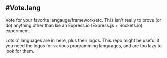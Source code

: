 #Vote.lang
---------
Vote for your favorite langauge/framework/etc. This isn't really to prove (or do) anything other than be an Express.io (Express.js + Sockets.io) experiment.

Lots o' languages are in here, plus their logos. This repo might be useful it you need the logos for various programming languages, and are too lazy to look for them.
